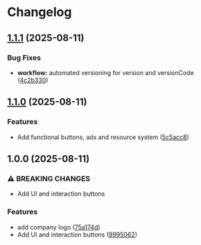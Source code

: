 # Changelog

## [1.1.1](https://github.com/alp-kurt/max-ad-implementation-unity/compare/v1.1.0...v1.1.1) (2025-08-11)


### Bug Fixes

* **workflow:** automated versioning for version and versionCode ([4c2b330](https://github.com/alp-kurt/max-ad-implementation-unity/commit/4c2b3306f68a67d3182f3fabb245efd3af2dbac7))

## [1.1.0](https://github.com/alp-kurt/max-ad-implementation-unity/compare/v1.0.0...v1.1.0) (2025-08-11)


### Features

* Add functional buttons, ads and resource system ([5c5acc8](https://github.com/alp-kurt/max-ad-implementation-unity/commit/5c5acc84c6a4aa996742d307d0e661303773c433))

## 1.0.0 (2025-08-11)


### ⚠ BREAKING CHANGES

* Add UI and interaction buttons

### Features

* add company logo ([75a174d](https://github.com/alp-kurt/max-ad-implementation-unity/commit/75a174d0f603b1919891fbebc1d20fbf1e33ed19))
* Add UI and interaction buttons ([9995062](https://github.com/alp-kurt/max-ad-implementation-unity/commit/9995062f4e6453459d0e2566ccb0b518c1ccd1a7))
